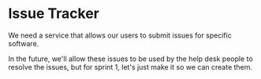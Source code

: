 # Issue Tracker

We need a service that allows our users to submit issues for specific software. 

In the future, we'll allow these issues to be used by the help desk people to resolve the issues, but for sprint 1, let's just make it so we 
can create them.



